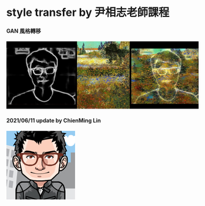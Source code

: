 # style transfer by 尹相志老師課程

#### GAN 風格轉移
![image](https://github.com/babymlin/Style_transfer_gan/blob/main/final_result.jpg?raw=true)

#### 2021/06/11 update by ChienMing Lin

![image](https://github.com/babymlin/TQC_AI_Licence/blob/main/Q.png?raw=true)











